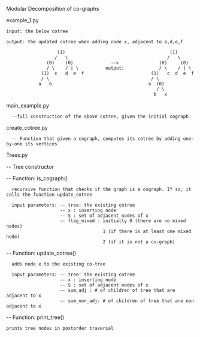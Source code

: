 Modular Decomposition of co-graphs

example_1.py

    input: the below cotree 
  
    output: the updated cotree when adding node x, adjacent to a,d,e,f

                       (1)                                       (1)
                      /   \                                     /   \
                   (0)    (0)              -->               (0)     (0)
                   / \    / | \          output:             / \    / | \
                 (1)  c   d  e  f                         (1)   c  d  e  f 
                 / \                                      / \
                a   b                                    a  (0)
                                                            / \
                                                           b   x
                                                           

main_example.py

      --full construction of the above cotree, given the initial cograph


create_cotree.py

      -- Function that given a cograph, computes its cotree by adding one-by-one its vertices


Trees.py


  -- Tree constructor
  
  
  -- Function: is_cograph() 
  
      recursive function that checks if the graph is a cograph. If so, it calls the function update_cotree 
      
      input parameters: -- tree: the existing cotree
                        -- x : inserting node
                        -- S : set of adjacent nodes of x
                        -- flag_mixed : initially 0 (there are no mixed nodes)
                                        1 (if there is at least one mixed node)
                                        2 (if it is not a co-graph)
                                        
  -- Function: update_cotree()
  
      adds node x to the existing co-tree 
      
      input parameters: -- tree: the existing cotree
                        -- x : inserting node
                        -- S : set of adjacent nodes of x
                        -- sum_adj : # of children of tree that are adjacent to x
                        -- sum_non_adj: # of children of tree that are non adjacent to x

-- Function: print_tree()

    prints tree nodes in postorder traversal
